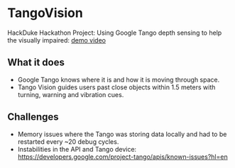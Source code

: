 # TangoVision
HackDuke Hackathon Project: Using Google Tango depth sensing to help the visually impaired: [demo video](https://devpost.com/software/tango-vision)


## What it does
* Google Tango knows where it is and how it is moving through space. 
* Tango Vision guides users past close objects within 1.5 meters with turning, warning and vibration cues.


## Challenges
* Memory issues where the Tango was storing data locally and had to be restarted every ~20 debug cycles.     
* Instabilities in the API and Tango device: https://developers.google.com/project-tango/apis/known-issues?hl=en 
